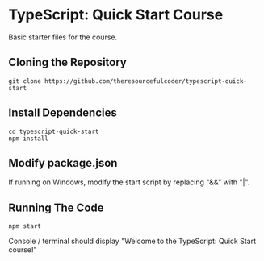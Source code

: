 # TypeScript: Quick Start Course
Basic starter files for the course.

## Cloning the Repository
    git clone https://github.com/theresourcefulcoder/typescript-quick-start

## Install Dependencies
    cd typescript-quick-start
    npm install

## Modify package.json
If running on Windows, modify the start script by replacing "&&" with "|".

## Running The Code
    npm start

Console / terminal should display "Welcome to the TypeScript: Quick Start course!"
